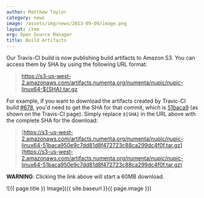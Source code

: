 ```yaml
---
author: Matthew Taylor
category: news
image: /assets/img/news/2013-09-09/image.png
layout: item
org: Open Source Manager
title: Build Artifacts
---
```


Our Travis-CI build is now publishing build artifacts to Amazon S3. You can
access them by SHA by using the following URL format:

> https://s3-us-west-2.amazonaws.com/artifacts.numenta.org/numenta/nupic/nupic-linux64-${SHA}.tar.gz

For example, if you want to download the artifacts created by Travic-CI build
[#678](https://travis-ci.org/numenta/nupic/builds/11200458), you'd need to get
the SHA for that commit, which is
[51baca9](http://github.com/numenta/nupic/commit/51baca950e9c7dd81d8f472723c88ca299dc4f0f)
(as shown on the Travis-CI page). Simply replace `${SHA}` in the URL above with
the complete SHA for the download:

> [https://s3-us-west-2.amazonaws.com/artifacts.numenta.org/numenta/nupic/nupic-linux64-51baca950e9c7dd81d8f472723c88ca299dc4f0f.tar.gz](https://s3-us-west-2.amazonaws.com/artifacts.numenta.org/numenta/nupic/nupic-linux64-51baca950e9c7dd81d8f472723c88ca299dc4f0f.tar.gz)

**WARNING**: Clicking the link above will start a 60MB download.

![{{ page.title }} Image]({{ site.baseurl }}{{ page.image }})
